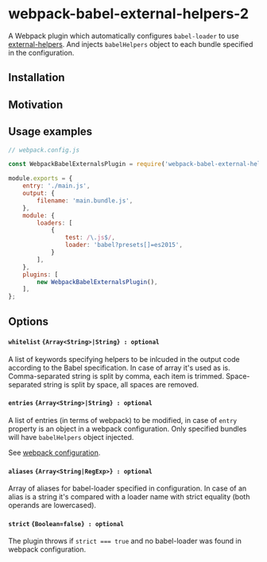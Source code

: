 # webpack-babel-external-helpers-2
A Webpack plugin which automatically configures `babel-loader` to use [external-helpers](https://babeljs.io/docs/plugins/external-helpers/). And injects `babelHelpers` object to each bundle specified in the configuration.

## Installation

## Motivation

## Usage examples
```javascript
// webpack.config.js

const WebpackBabelExternalsPlugin = require('webpack-babel-external-helpers-2');

module.exports = {
    entry: './main.js',
    output: {
        filename: 'main.bundle.js',
    },
    module: {
        loaders: [
            {
                test: /\.js$/,
                loader: 'babel?presets[]=es2015',
            }
        ],
    },
    plugins: [
        new WebpackBabelExternalsPlugin(),
    ],
};
```

## Options

#### `whitelist` `{Array<String>|String} : optional`
A list of keywords specifying helpers to be inlcuded in the output code according to the Babel specification. 
In case of array it's used as is. Comma-separated string is split by comma, each item is trimmed. Space-separated string is split by space, all spaces are removed.

#### `entries` `{Array<String>|String} : optional`
A list of entries (in terms of webpack) to be modified, in case of `entry` property is an object in a webpack configuration. Only specified bundles will have `babelHelpers` object injected. 

See [webpack configuration](https://webpack.github.io/docs/configuration.html#entry).

#### `aliases` `{Array<String|RegExp>} : optional`
Array of aliases for babel-loader specified in configuration. In case of an alias is a string it's compared with a loader name with strict equality (both operands are lowercased).

#### `strict` `{Boolean=false} : optional`
The plugin throws if `strict === true` and no babel-loader was found in webpack configuration.
